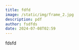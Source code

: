 ```yaml
---
title: fdfd
image: /static/img/frame_2.jpg
description: pdf
author: fsdfds
date: 2024-07-08T02:59
---
```

fdsfd
